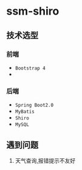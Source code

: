 # ssm-shiro
## 技术选型
### 前端
+ `Bootstrap 4`
+ 
### 后端
+ `Spring Boot2.0`
+ `MyBatis`
+ `Shiro`
+ `MySQL`

## 遇到问题
1. 天气查询,报错提示不友好
